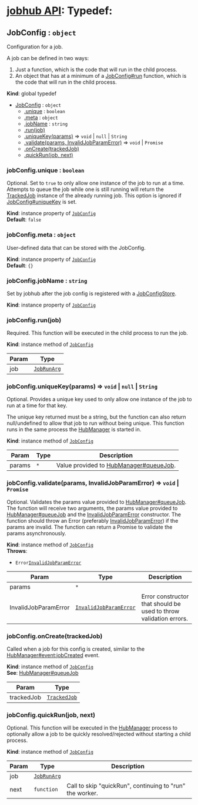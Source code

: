 # [jobhub API](README.md): Typedef:

<a name="JobConfig"></a>

## JobConfig : <code>object</code>
Configuration for a job.

A job can be defined in two ways:

1. Just a function, which is the code that will run in the child process.
2. An object that has at a minimum of a [JobConfig#run](JobConfig.md#JobConfig+run) function, which is the code that will run in the child process.

**Kind**: global typedef  

* [JobConfig](JobConfig.md#JobConfig) : <code>object</code>
    * [.unique](JobConfig.md#JobConfig+unique) : <code>boolean</code>
    * [.meta](JobConfig.md#JobConfig+meta) : <code>object</code>
    * [.jobName](JobConfig.md#JobConfig+jobName) : <code>string</code>
    * [.run(job)](JobConfig.md#JobConfig+run)
    * [.uniqueKey(params)](JobConfig.md#JobConfig+uniqueKey) ⇒ <code>void</code> &#124; <code>null</code> &#124; <code>String</code>
    * [.validate(params, InvalidJobParamError)](JobConfig.md#JobConfig+validate) ⇒ <code>void</code> &#124; <code>Promise</code>
    * [.onCreate(trackedJob)](JobConfig.md#JobConfig+onCreate)
    * [.quickRun(job, next)](JobConfig.md#JobConfig+quickRun)

<a name="JobConfig+unique"></a>

### jobConfig.unique : <code>boolean</code>
Optional. Set to `true` to only allow one instance of the job to run at a time.
Attempts to queue the job while one is still running will return the [TrackedJob](TrackedJob.md#TrackedJob) instance of the already running job.
This option is ignored if [JobConfig#uniqueKey](JobConfig.md#JobConfig+uniqueKey) is set.

**Kind**: instance property of <code>[JobConfig](JobConfig.md#JobConfig)</code>  
**Default**: <code>false</code>  
<a name="JobConfig+meta"></a>

### jobConfig.meta : <code>object</code>
User-defined data that can be stored with the JobConfig.

**Kind**: instance property of <code>[JobConfig](JobConfig.md#JobConfig)</code>  
**Default**: <code>{}</code>  
<a name="JobConfig+jobName"></a>

### jobConfig.jobName : <code>string</code>
Set by jobhub after the job config is registered with a [JobConfigStore](JobConfigStore.md#JobConfigStore).

**Kind**: instance property of <code>[JobConfig](JobConfig.md#JobConfig)</code>  
<a name="JobConfig+run"></a>

### jobConfig.run(job)
Required. This function will be executed in the child process to run the job.

**Kind**: instance method of <code>[JobConfig](JobConfig.md#JobConfig)</code>  

| Param | Type |
| --- | --- |
| job | <code>[JobRunArg](JobRunArg.md#JobRunArg)</code> | 

<a name="JobConfig+uniqueKey"></a>

### jobConfig.uniqueKey(params) ⇒ <code>void</code> &#124; <code>null</code> &#124; <code>String</code>
Optional. Provides a unique key used to only allow one instance of the job to run at a time for that key.

The unique key returned must be a string, but the function can also return null/undefined to allow that job to run
without being unique. This function runs in the same process the [HubManager](HubManager.md#HubManager) is started in.

**Kind**: instance method of <code>[JobConfig](JobConfig.md#JobConfig)</code>  

| Param | Type | Description |
| --- | --- | --- |
| params | <code>\*</code> | Value provided to [HubManager#queueJob](HubManager.md#HubManager+queueJob). |

<a name="JobConfig+validate"></a>

### jobConfig.validate(params, InvalidJobParamError) ⇒ <code>void</code> &#124; <code>Promise</code>
Optional. Validates the params value provided to [HubManager#queueJob](HubManager.md#HubManager+queueJob).
The function will receive two arguments, the params value provided to [HubManager#queueJob](HubManager.md#HubManager+queueJob) and the
[InvalidJobParamError](InvalidJobParamError.md#InvalidJobParamError) constructor. The function should throw an Error
(preferably [InvalidJobParamError](InvalidJobParamError.md#InvalidJobParamError)) if the params are invalid. The function can return a
Promise to validate the params asynchronously.

**Kind**: instance method of <code>[JobConfig](JobConfig.md#JobConfig)</code>  
**Throws**:

- <code>Error</code><code>[InvalidJobParamError](InvalidJobParamError.md#InvalidJobParamError)</code> 


| Param | Type | Description |
| --- | --- | --- |
| params | <code>\*</code> |  |
| InvalidJobParamError | <code>[InvalidJobParamError](InvalidJobParamError.md#InvalidJobParamError)</code> | Error constructor that should be used to throw validation errors. |

<a name="JobConfig+onCreate"></a>

### jobConfig.onCreate(trackedJob)
Called when a job for this config is created, similar to the [HubManager#event:jobCreated](HubManager.md#HubManager+event_jobCreated) event.

**Kind**: instance method of <code>[JobConfig](JobConfig.md#JobConfig)</code>  
**See**: [HubManager#queueJob](HubManager.md#HubManager+queueJob)  

| Param | Type |
| --- | --- |
| trackedJob | <code>[TrackedJob](TrackedJob.md#TrackedJob)</code> | 

<a name="JobConfig+quickRun"></a>

### jobConfig.quickRun(job, next)
Optional. This function will be executed in the [HubManager](HubManager.md#HubManager) process to optionally allow a job
to be quickly resolved/rejected without starting a child process.

**Kind**: instance method of <code>[JobConfig](JobConfig.md#JobConfig)</code>  

| Param | Type | Description |
| --- | --- | --- |
| job | <code>[JobRunArg](JobRunArg.md#JobRunArg)</code> |  |
| next | <code>function</code> | Call to skip "quickRun", continuing to "run" the worker. |

